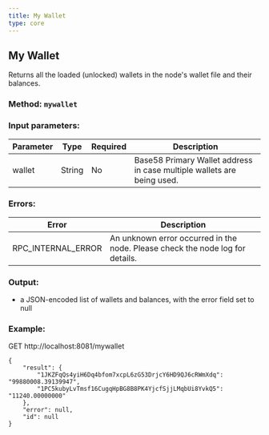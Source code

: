 ```yaml
---
title: My Wallet
type: core
---
```

## My Wallet
Returns all the loaded (unlocked) wallets in the node's wallet file and their balances.
### Method: `mywallet`
### Input parameters:

| Parameter | Type | Required | Description |
| --- | --- | --- | --- |
| wallet | String | No | Base58 Primary Wallet address in case multiple wallets are being used. |


### Errors:

| Error | Description |
| --- | --- |
| RPC_INTERNAL_ERROR | An unknown error occurred in the node. Please check the node log for details. |


### Output:
- a JSON-encoded list of wallets and balances, with the error field set to null

### Example:
GET http://localhost:8081/mywallet
```
{
	"result": {
		"1JKZFqQs4yiH6Dq4bfom7xcpL6zG53DrjcY6HD9QJ6cRWmXdq": "99880008.39139947",
		"1PC5kubyLvTmsf16CugqHpBG8B8PK4YjcfSjjLMqbUi8YvkQ5": "11240.00000000"
	},
	"error": null,
	"id": null
}
```

